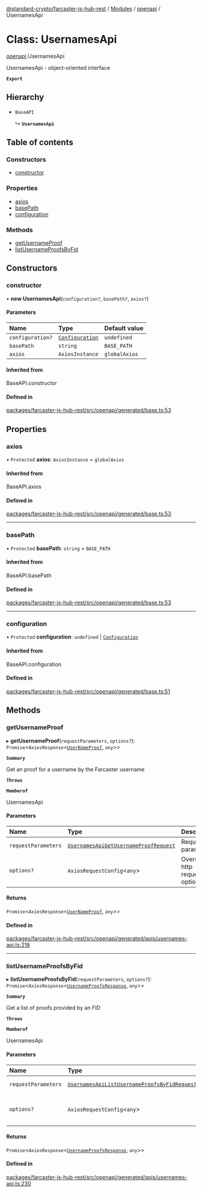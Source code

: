 [@standard-crypto/farcaster-js-hub-rest](../README.md) / [Modules](../modules.md) / [openapi](../modules/openapi.md) / UsernamesApi

# Class: UsernamesApi

[openapi](../modules/openapi.md).UsernamesApi

UsernamesApi - object-oriented interface

**`Export`**

## Hierarchy

- `BaseAPI`

  ↳ **`UsernamesApi`**

## Table of contents

### Constructors

- [constructor](openapi.UsernamesApi.md#constructor)

### Properties

- [axios](openapi.UsernamesApi.md#axios)
- [basePath](openapi.UsernamesApi.md#basepath)
- [configuration](openapi.UsernamesApi.md#configuration)

### Methods

- [getUsernameProof](openapi.UsernamesApi.md#getusernameproof)
- [listUsernameProofsByFid](openapi.UsernamesApi.md#listusernameproofsbyfid)

## Constructors

### constructor

• **new UsernamesApi**(`configuration?`, `basePath?`, `axios?`)

#### Parameters

| Name | Type | Default value |
| :------ | :------ | :------ |
| `configuration?` | [`Configuration`](openapi.Configuration.md) | `undefined` |
| `basePath` | `string` | `BASE_PATH` |
| `axios` | `AxiosInstance` | `globalAxios` |

#### Inherited from

BaseAPI.constructor

#### Defined in

[packages/farcaster-js-hub-rest/src/openapi/generated/base.ts:53](https://github.com/standard-crypto/farcaster-js/blob/main/packages/farcaster-js-hub-rest/src/openapi/generated/base.ts#L53)

## Properties

### axios

• `Protected` **axios**: `AxiosInstance` = `globalAxios`

#### Inherited from

BaseAPI.axios

#### Defined in

[packages/farcaster-js-hub-rest/src/openapi/generated/base.ts:53](https://github.com/standard-crypto/farcaster-js/blob/main/packages/farcaster-js-hub-rest/src/openapi/generated/base.ts#L53)

___

### basePath

• `Protected` **basePath**: `string` = `BASE_PATH`

#### Inherited from

BaseAPI.basePath

#### Defined in

[packages/farcaster-js-hub-rest/src/openapi/generated/base.ts:53](https://github.com/standard-crypto/farcaster-js/blob/main/packages/farcaster-js-hub-rest/src/openapi/generated/base.ts#L53)

___

### configuration

• `Protected` **configuration**: `undefined` \| [`Configuration`](openapi.Configuration.md)

#### Inherited from

BaseAPI.configuration

#### Defined in

[packages/farcaster-js-hub-rest/src/openapi/generated/base.ts:51](https://github.com/standard-crypto/farcaster-js/blob/main/packages/farcaster-js-hub-rest/src/openapi/generated/base.ts#L51)

## Methods

### getUsernameProof

▸ **getUsernameProof**(`requestParameters`, `options?`): `Promise`<`AxiosResponse`<[`UserNameProof`](../interfaces/openapi.UserNameProof.md), `any`\>\>

**`Summary`**

Get an proof for a username by the Farcaster username

**`Throws`**

**`Memberof`**

UsernamesApi

#### Parameters

| Name | Type | Description |
| :------ | :------ | :------ |
| `requestParameters` | [`UsernamesApiGetUsernameProofRequest`](../interfaces/openapi.UsernamesApiGetUsernameProofRequest.md) | Request parameters. |
| `options?` | `AxiosRequestConfig`<`any`\> | Override http request option. |

#### Returns

`Promise`<`AxiosResponse`<[`UserNameProof`](../interfaces/openapi.UserNameProof.md), `any`\>\>

#### Defined in

[packages/farcaster-js-hub-rest/src/openapi/generated/apis/usernames-api.ts:218](https://github.com/standard-crypto/farcaster-js/blob/main/packages/farcaster-js-hub-rest/src/openapi/generated/apis/usernames-api.ts#L218)

___

### listUsernameProofsByFid

▸ **listUsernameProofsByFid**(`requestParameters`, `options?`): `Promise`<`AxiosResponse`<[`UsernameProofsResponse`](../interfaces/openapi.UsernameProofsResponse.md), `any`\>\>

**`Summary`**

Get a list of proofs provided by an FID

**`Throws`**

**`Memberof`**

UsernamesApi

#### Parameters

| Name | Type | Description |
| :------ | :------ | :------ |
| `requestParameters` | [`UsernamesApiListUsernameProofsByFidRequest`](../interfaces/openapi.UsernamesApiListUsernameProofsByFidRequest.md) | Request parameters. |
| `options?` | `AxiosRequestConfig`<`any`\> | Override http request option. |

#### Returns

`Promise`<`AxiosResponse`<[`UsernameProofsResponse`](../interfaces/openapi.UsernameProofsResponse.md), `any`\>\>

#### Defined in

[packages/farcaster-js-hub-rest/src/openapi/generated/apis/usernames-api.ts:230](https://github.com/standard-crypto/farcaster-js/blob/main/packages/farcaster-js-hub-rest/src/openapi/generated/apis/usernames-api.ts#L230)
